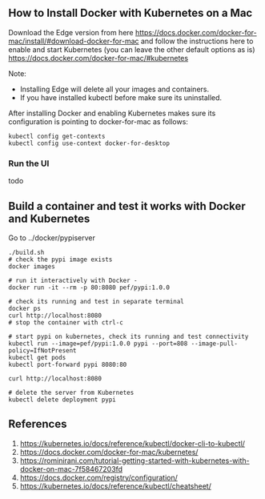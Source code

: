
## How to Install Docker with Kubernetes on a Mac
Download the Edge version from here
https://docs.docker.com/docker-for-mac/install/#download-docker-for-mac
and follow the instructions here to enable and start Kubernetes (you can leave the other default 
options as is)
https://docs.docker.com/docker-for-mac/#kubernetes

Note:
* Installing Edge will delete all your images and containers.
* If you have installed kubectl before make sure its uninstalled.

After installing Docker and enabling Kubernetes makes sure its configuration is pointing to 
docker-for-mac as follows:

    kubectl config get-contexts
    kubectl config use-context docker-for-desktop

### Run the UI
todo

## Build a container and test it works with Docker and Kubernetes
Go to ../docker/pypiserver

    ./build.sh
    # check the pypi image exists
    docker images

    # run it interactively with Docker - 
    docker run -it --rm -p 80:8080 pef/pypi:1.0.0

    # check its running and test in separate terminal
    docker ps
    curl http://localhost:8080
    # stop the container with ctrl-c

    # start pypi on kubernetes, check its running and test connectivity
    kubectl run --image=pef/pypi:1.0.0 pypi --port=808 --image-pull-policy=IfNotPresent 
    kubectl get pods
    kubectl port-forward pypi 8080:80
    
    curl http://localhost:8080
    
    # delete the server from Kubernetes
    kubectl delete deployment pypi

## References
1. https://kubernetes.io/docs/reference/kubectl/docker-cli-to-kubectl/
1. https://docs.docker.com/docker-for-mac/kubernetes/
1. https://rominirani.com/tutorial-getting-started-with-kubernetes-with-docker-on-mac-7f58467203fd
1. https://docs.docker.com/registry/configuration/
1. https://kubernetes.io/docs/reference/kubectl/cheatsheet/